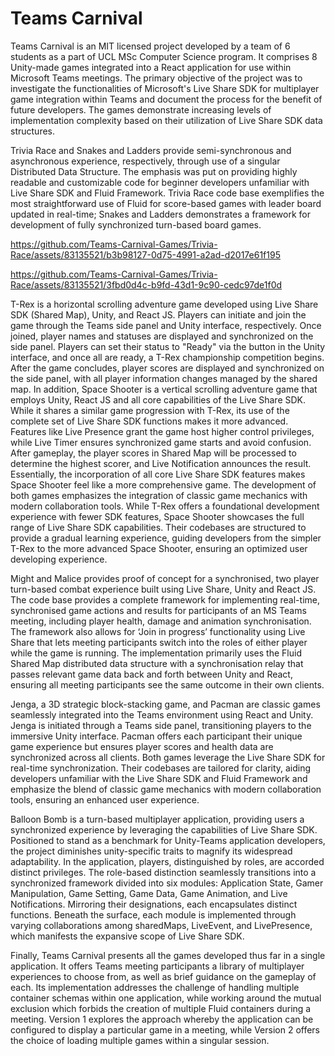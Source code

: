# Teams Carnival
Teams Carnival is an MIT licensed project developed by a team of 6 students as a part of UCL MSc Computer Science program. It comprises 8 Unity-made games integrated into a React application for use within Microsoft Teams meetings. The primary objective of the project was to investigate the functionalities of Microsoft's Live Share SDK for multiplayer game integration within Teams and document the process for the benefit of future developers.  The games demonstrate increasing levels of implementation complexity based on their utilization of Live Share SDK data structures. 
  
Trivia Race and Snakes and Ladders provide semi-synchronous and asynchronous experience, respectively, through use of a singular Distributed Data Structure. The emphasis was put on providing highly readable and customizable code for beginner developers unfamiliar with Live Share SDK and Fluid Framework. Trivia Race code base exemplifies the most straightforward use of Fluid for score-based games with leader board updated in real-time; Snakes and Ladders demonstrates a framework for development of fully synchronized turn-based board games. 



https://github.com/Teams-Carnival-Games/Trivia-Race/assets/83135521/b3b98127-0d75-4991-a2ad-d2017e61f195



https://github.com/Teams-Carnival-Games/Trivia-Race/assets/83135521/3fbd0d4c-b9fd-43d1-9c90-cedc97de1f0d



T-Rex is a horizontal scrolling adventure game developed using Live Share SDK (Shared Map), Unity, and React JS. Players can initiate and join the game through the Teams side panel and Unity interface, respectively. Once joined, player names and statuses are displayed and synchronized on the side panel. Players can set their status to "Ready" via the button in the Unity interface, and once all are ready, a T-Rex championship competition begins. After the game concludes, player scores are displayed and synchronized on the side panel, with all player information changes managed by the shared map. In addition, Space Shooter is a vertical scrolling adventure game that employs Unity, React JS and all core capabilities of the Live Share SDK. While it shares a similar game progression with T-Rex, its use of the complete set of Live Share SDK functions makes it more advanced. Features like Live Presence grant the game host higher control privileges, while Live Timer ensures synchronized game starts and avoid confusion. After gameplay, the player scores in Shared Map will be processed to determine the highest scorer, and Live Notification announces the result. Essentially, the incorporation of all core Live Share SDK features makes Space Shooter feel like a more comprehensive game. The development of both games emphasizes the integration of classic game mechanics with modern collaboration tools. While T-Rex offers a foundational development experience with fewer SDK features, Space Shooter showcases the full range of Live Share SDK capabilities. Their codebases are structured to provide a gradual learning experience, guiding developers from the simpler T-Rex to the more advanced Space Shooter, ensuring an optimized user developing experience. 
 
Might and Malice provides proof of concept for a synchronised, two player turn-based combat experience built using Live Share, Unity and React JS. The code base provides a complete framework for implementing real-time, synchronised game actions and results for participants of an MS Teams meeting, including player health, damage and animation synchronisation. The framework also allows for ‘Join in progress’ functionality using Live Share that lets meeting participants switch into the roles of either player while the game is running. The implementation primarily uses the Fluid Shared Map distributed data structure with a synchronisation relay that passes relevant game data back and forth between Unity and React, ensuring all meeting participants see the same outcome in their own clients. 
 
Jenga, a 3D strategic block-stacking game, and Pacman are classic games seamlessly integrated into the Teams environment using React and Unity. Jenga is initiated through a Teams side panel, transitioning players to the immersive Unity interface. Pacman offers each participant their unique game experience but ensures player scores and health data are synchronized across all clients. Both games leverage the Live Share SDK for real-time synchronization. Their codebases are tailored for clarity, aiding developers unfamiliar with the Live Share SDK and Fluid Framework and emphasize the blend of classic game mechanics with modern collaboration tools, ensuring an enhanced user experience. 
  
 
 
Balloon Bomb is a turn-based multiplayer application, providing users a synchronized experience by  leveraging the capabilities of Live Share SDK. Positioned to stand as a benchmark for Unity-Teams application developers,  the project diminishes unity-specific traits to magnify its widespread adaptability. In the application, players, distinguished by roles, are accorded distinct privileges. The role-based distinction seamlessly transitions into a synchronized framework divided into six modules:  Application State, Gamer Manipulation, Game Setting, Game Data, Game Animation, and Live Notifications. Mirroring their designations, each encapsulates distinct functions. Beneath the surface, each module is implemented through varying collaborations among sharedMaps, LiveEvent, and LivePresence, which manifests the expansive scope of Live Share SDK. 
 
Finally, Teams Carnival presents all the games developed thus far in a single application. It offers Teams meeting participants a library of multiplayer experiences to choose from, as well as brief guidance on the gameplay of each. Its implementation addresses the challenge of handling multiple container schemas within one application, while working around the mutual exclusion which forbids the creation of multiple Fluid containers during a meeting. Version 1 explores the approach whereby the application can be configured to display a particular game in a meeting, while Version 2 offers the choice of loading multiple games within a singular session. 

